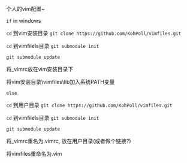 个人的vim配置~


`if` in windows

  `cd` 到vim安装目录
  `git clone https://github.com/KohPoll/vimfiles.git`

  `cd` 到vimfilels目录
  `git submodule init`

  `git submodule update`

  将_vimrc放在vim安装目录下

  将vim安装目录\vimfiles\lib加入系统PATH变量
  
`else`

  `cd` 到用户目录
  `git clone https://github.com/KohPoll/vimfiles.git`

  `cd` 到vimfilels目录
  `git submodule init`

  `git submodule update`

  将_vimrc重名为.vimrc, 放在用户目录(或者做个链接?)

  将vimfiles重命名为.vim
